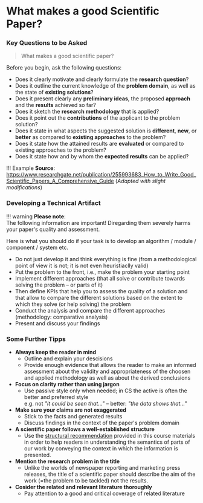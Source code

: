 # What makes a good Scientific Paper?

### Key Questions to be Asked

> What makes a good scientific paper? 
 
Before you begin, ask the following questions:

* Does it clearly motivate and clearly formulate the **research question**?
* Does it outline the current knowledge of the **problem domain**, as well as the state of **existing solutions**?
* Does it present clearly any **preliminary ideas**, the proposed **approach** and the **results** achieved so far?
* Does it sketch the **research methodology** that is applied?
* Does it point out the **contributions** of the applicant to the problem solution?
* Does it state in what aspects the suggested solution is **different**, **new**, or **better** as compared to **existing approaches** to the problem?
* Does it state how the attained results are **evaluated** or compared to existing approaches to the problem?
* Does it state how and by whom the **expected results** can be applied?

!!! Example
    **Source**: <https://www.researchgate.net/publication/255993683_How_to_Write_Good_Scientific_Papers_A_Comprehensive_Guide>   (_Adapted with slight modifications_)


### Developing a Technical Artifact

!!! warning
    **Please note**:  
    The following information are important! Diregarding them severely harms your paper's quality and assessment.


Here is what you should do if your task is to develop an algorithm / module / component / system etc.

* Do not just develop it and think everything is fine (from a methodological point of view it is not; it is not even heuristiaclly valid)
* Put the problem to the front, i.e., make the problem your starting point
* Implement different approaches (that all solve or contribute towards solving the problem – or parts of it)
* Then define KPIs that help you to assess the quality of a solution and that allow to compare the different solutions based on the extent to which they solve (or help solving) the problem
* Conduct the analysis and compare the different approaches (methodology: comparative analysis) 
* Present and discuss your findings



### Some Further Tipps

* **Always keep the reader in mind** 
    * Outline and explain your descisions 
    * Provide enough evidence that allows the reader to make an informed assessment about the validity and appropriateness of the choosen and applied methodology as well as about the derived conclusions 
* **Focus on clarity rather than using jargon**
    * Use passive style only when needed; in CS the active is often the better and preferred style  
      e.g. not *"it could be seen that..."* – better: *"the data shows that..."*
* **Make sure your claims are not exaggerated**
    * Stick to the facts and generated results
    * Discuss findings in the context of the paper's problem domain
* **A scientific paper follows a well-established structure** 
    * Use the [structural recommendation](structure.md) provided in this course materials in order to help readers in understanding the semantics of parts of our work by conveying the context in which the information is presented.
* **Mention the research problem in the title**
    * Unlike the worlds of newspaper reporting and marketing press releases, the title of a scientific paper should describe the aim of the work (=the problem to be tackled) not the results.
* **Cosider the related and relevant literature thoroughly**
    * Pay attention to a good and critical coverage of related literature









